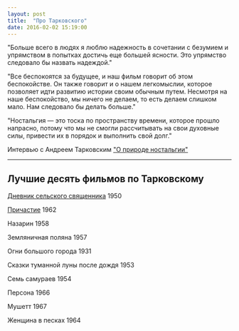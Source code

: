 ```yaml
---
layout: post
title:  "Про Тарковского"
date: 2016-02-02 15:19:00
---
```


"Больше всего в людях я люблю надежность в сочетании с безумием и упрямством в попытках достичь еще большей ясности. Это упрямство следовало бы назвать надеждой."

"Все беспокоятся за будущее, и наш фильм говорит об этом беспокойстве. Он также говорит и о нашем легкомыслии, которое позволяет идти развитию истории своим обычным путем. Несмотря на наше беспокойство, мы ничего не делаем, то есть делаем слишком мало. Нам следовало бы делать больше."

"Ностальгия — это тоска по пространству времени, которое прошло напрасно, потому что мы не смогли рассчитывать на свои духовные силы, привести их в порядок и выполнить свой долг."

Интервью с Андреем Тарковским ["О природе ностальгии"](http://tarkovskiy.su/texty/Tarkovskiy/Bachmann.html)

***

## Лучшие десять фильмов по Тарковскому

[Дневник сельского священника](http://www.kinopoisk.ru/film/94546/) 1950

[Причастие](http://www.kinopoisk.ru/film/15183/) 1962

Назарин 1958

Земляничная поляна 1957

Огни большого города 1931

Сказки туманной луны после дождя 1953

Семь самураев 1954

Персона 1966

Мушетт 1967

Женщина в песках 1964


